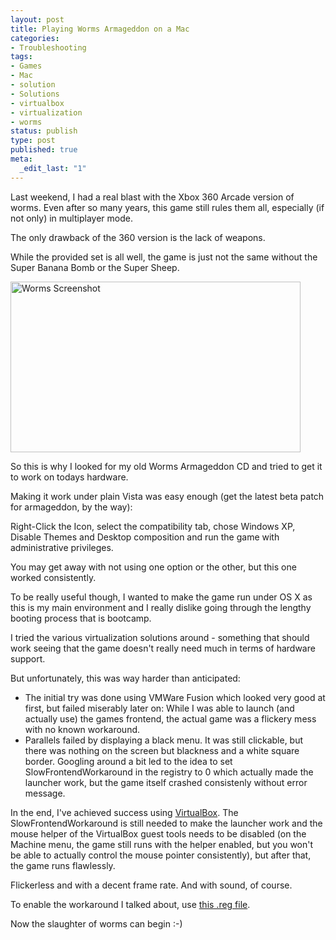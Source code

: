 ```yaml
---
layout: post
title: Playing Worms Armageddon on a Mac
categories:
- Troubleshooting
tags:
- Games
- Mac
- solution
- Solutions
- virtualbox
- virtualization
- worms
status: publish
type: post
published: true
meta:
  _edit_last: "1"
---
```

Last weekend, I had a real blast with the Xbox 360 Arcade version of worms. Even after so many years, this game still rules them all, especially (if not only) in multiplayer mode.

The only drawback of the 360 version is the lack of weapons.

While the provided set is all well, the game is just not the same without the Super Banana Bomb or the Super Sheep.

<a href="http://www.gnegg.ch/wp-content/uploads/2009/04/worms.png"><img class="aligncenter size-full wp-image-547" title="Worms Screenshot" src="http://www.gnegg.ch/wp-content/uploads/2009/04/worms.png" alt="Worms Screenshot" width="464" height="273" /></a>

So this is why I looked for my old Worms Armageddon CD and tried to get it to work on todays hardware.

Making it work under plain Vista was easy enough (get the latest beta patch for armageddon, by the way):

Right-Click the Icon, select the compatibility tab, chose Windows XP, Disable Themes and Desktop composition and run the game with administrative privileges.

You may get away with not using one option or the other, but this one worked consistently.

To be really useful though, I wanted to make the game run under OS X as this is my main environment and I really dislike going through the lengthy booting process that is bootcamp.

I tried the various virtualization solutions around - something that should work seeing that the game doesn't really need much in terms of hardware support.

But unfortunately, this was way harder than anticipated:
<ul>
	<li>The initial try was done using VMWare Fusion which looked very good at first, but failed miserably later on: While I was able to launch (and actually use) the games frontend, the actual game was a flickery mess with no known workaround.</li>
	<li>Parallels failed by displaying a black menu. It was still clickable, but there was nothing on the screen but blackness and a white square border. Googling around a bit led to the idea to set SlowFrontendWorkaround in the registry to 0 which actually made the launcher work, but the game itself crashed consistenly without error message.</li>
</ul>
In the end, I've achieved success using <a href="http://virtualbox.org">VirtualBox</a>. The SlowFrontendWorkaround is still needed to make the launcher work and the mouse helper of the VirtualBox guest tools needs to be disabled (on the Machine menu, the game still runs with the helper enabled, but you won't be able to actually control the mouse pointer consistently), but after that, the game runs flawlessly.

Flickerless and with a decent frame rate. And with sound, of course.

To enable the workaround I talked about, use <a href="http://www.pilif.ch/wormsvboxfix.reg">this .reg file</a>.

Now the slaughter of worms can begin :-)
